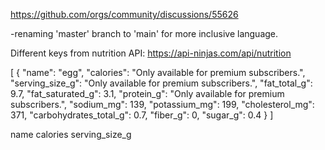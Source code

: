https://github.com/orgs/community/discussions/55626

-renaming 'master' branch to 'main' for more inclusive language.

Different keys from nutrition API:
https://api-ninjas.com/api/nutrition

[
{
"name": "egg",
"calories": "Only available for premium subscribers.",
"serving_size_g": "Only available for premium subscribers.",
"fat_total_g": 9.7,
"fat_saturated_g": 3.1,
"protein_g": "Only available for premium subscribers.",
"sodium_mg": 139,
"potassium_mg": 199,
"cholesterol_mg": 371,
"carbohydrates_total_g": 0.7,
"fiber_g": 0,
"sugar_g": 0.4
}
]

name
calories
serving_size_g
